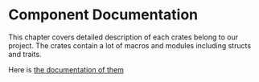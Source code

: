 # Component Documentation

This chapter covers detailed description of each crates belong to our project.
The crates contain a lot of macros and modules including structs and traits.

Here is [the documentation of them](../crates/rmm_core/index.html)
